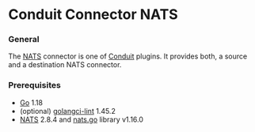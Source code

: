 # Conduit Connector NATS

### General

The [NATS](https://nats.io/) connector is one of [Conduit](https://github.com/ConduitIO/conduit) plugins. It provides both, a source and a destination NATS connector.

### Prerequisites

- [Go](https://go.dev/) 1.18
- (optional) [golangci-lint](https://github.com/golangci/golangci-lint) 1.45.2
- [NATS](https://nats.io/download/) 2.8.4 and [nats.go](https://github.com/nats-io/nats.go) library v1.16.0